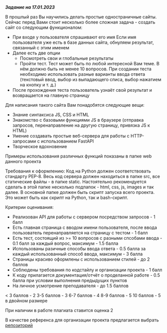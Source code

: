 **_Задание на 17.01.2023_**

В прошлый раз Вы научились делать простые одностраничные сайты. Сейчас перед Вами стоит несколько более сложная задача - создать сайт со следующим функционалом:

- При входе у пользователя спрашивают его имя
  Если имя пользователя уже есть в базе данных сайта, обнуляем результат, связанный с этим именем
- Далее есть две опции
  - Посмотреть свои и глобальные результаты
  - Пройти тест. Тест может быть по любой интересной Вам теме. В нём должно быть не менее 10 вопросов. При создании теста необходимо использовать разные варианты ввода ответа (текстовый ввод, выбор из выпадающего списа, выбор нажатием на кнопку и т. д.)
- После прохождения теста пользователь узнаёт свой результат и возвращается на главную страницу

Для написания такого сайта Вам понадобятся следующие вещи:

- Знание синтаксиса JS, CSS и HTML
- Знакомство с базовыми функциями JS в браузере (отправка запросов, перенаправление на другую страницу, привязка JS к HTML)
- Умение создавать простые веб-сервера для работы с HTTP-запросами с использованием FastAPI
- Творческое вдохновение

Примеры использования различных функций показаны в папке web данного проекта

Требования к оформлению:
Код на Python должен соответствовать стандарту PEP-8. Весь код сервера должен находиться в папке src, все статические файлы - в папке static. Настоятельно рекомендуется сделать в этой папке несколько подпапок - html, css, js, images и так далее. В основной папке должен быть скрипт запуска всего проекта. Это может быть как скрипт на Python, так и bash-скрипт.

Критерии оценивания:

- Реализован API для работы с сервером посредством запросов - 1 балл
- Есть главная страница с вводом имени пользователя, после ввода пользователь перенаправляется на страницу с тестом - 1 балл
- Есть тест, состоящий из >= 10 вопросов с разными спсобами ввода - 0.1 балл за каждый вопрос, максимум - 1.5 балла
- Использованы разичные способы ввода ответа - 0.5 балла за каждый использованный способ ввода, максимум - 3 балла
- Страницы красиво оформлены с использованием стилей - до 2 баллов
- Соблюдены требования по кодстайлу и организации проекта - 1 балл
- К коду прилагается документация/отчёт о проделанной работе - 0.5 балла при условии выполнения предыдущих пунктов
- На личное усмотрение преподавателя - до 1.5 баллов

< 3 баллов - 2
3-5 баллов - 3
6-7 баллов - 4
8-9 баллов - 5
10 баллов - 5 в двойном размере

При наличии в работе плагиата ставится оценка 2

В качестве референса для организации проекта предлагается выбрать [репозиторий](https://github.com/LumbaBalumba/sample-fastapi-project)
